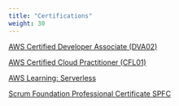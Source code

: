 ```yaml
---
title: "Certifications"
weight: 30
---
```


[AWS Certified Developer Associate (DVA02)](https://www.credly.com/badges/0350e756-3b0d-4eba-b166-e358e4362822)

[AWS Certified Cloud Practitioner (CFL01)](https://www.credly.com/badges/fdde97e0-b1fe-47e3-b046-d6ca9d3a0920)

[AWS Learning: Serverless](https://www.credly.com/badges/a4752605-13e3-4f5b-947d-6c2fb6118f82)

[Scrum Foundation Professional Certificate SPFC](https://www.credly.com/badges/196349e4-fca8-4794-8a37-733be04b1bb8)

